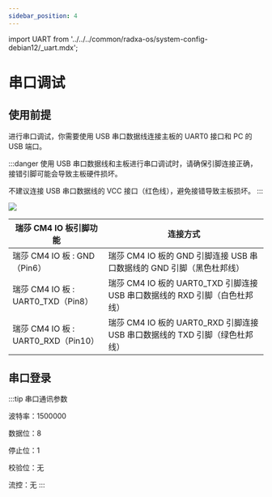 ```yaml
---
sidebar_position: 4
---
```


import UART from '../../../common/radxa-os/system-config-debian12/\_uart.mdx';

# 串口调试

## 使用前提

进行串口调试，你需要使用 USB 串口数据线连接主板的 UART0 接口和 PC 的 USB 端口。

:::danger
使用 USB 串口数据线和主板进行串口调试时，请确保引脚连接正确，接错引脚可能会导致主板硬件损坏。

不建议连接 USB 串口数据线的 VCC 接口（红色线），避免接错导致主板损坏。
:::

<div style={{textAlign: 'center'}}>
   <img src="/img/cm4/cm4_uart.webp" style={{width: '100%', maxWidth: '1200px'}} />
</div>

| 瑞莎 CM4 IO 板引脚功能              | 连接方式                                                                    |
| ----------------------------------- | --------------------------------------------------------------------------- |
| 瑞莎 CM4 IO 板 : GND（Pin6）        | 瑞莎 CM4 IO 板的 GND 引脚连接 USB 串口数据线的 GND 引脚（黑色杜邦线）       |
| 瑞莎 CM4 IO 板 : UART0_TXD（Pin8）  | 瑞莎 CM4 IO 板的 UART0_TXD 引脚连接 USB 串口数据线的 RXD 引脚（白色杜邦线） |
| 瑞莎 CM4 IO 板 : UART0_RXD（Pin10） | 瑞莎 CM4 IO 板的 UART0_RXD 引脚连接 USB 串口数据线的 TXD 引脚（绿色杜邦线） |

## 串口登录

:::tip 串口通讯参数

波特率：1500000

数据位：8

停止位：1

校验位：无

流控：无
:::

<UART baud="1500000"/>
